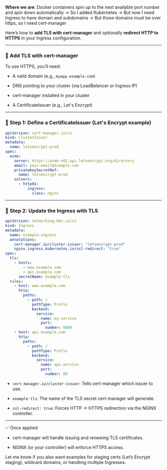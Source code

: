 **Where we are**: Docker containers spin up to the next available port number and spin down automatically -> So I added Kubernetes -> But now I need Ingress to have domain and subdomains -> But those domains must be over https, so I need cert-manager

Here’s how to **add TLS with cert-manager** and optionally **redirect HTTP to HTTPS** in your Ingress configuration.

---

### 🔐 Add TLS with cert-manager

To use HTTPS, you'll need:

- A valid domain (e.g., `myapp.example.com`)
    
- DNS pointing to your cluster (via LoadBalancer or Ingress IP)
    
- cert-manager installed in your cluster
    
- A CertificateIssuer (e.g., Let's Encrypt)
    

---

### 🧾 Step 1: Define a CertificateIssuer (Let's Encrypt example)

```yaml
apiVersion: cert-manager.io/v1
kind: ClusterIssuer
metadata:
  name: letsencrypt-prod
spec:
  acme:
    server: https://acme-v02.api.letsencrypt.org/directory
    email: your-email@example.com
    privateKeySecretRef:
      name: letsencrypt-prod
    solvers:
      - http01:
          ingress:
            class: nginx
```

---

### 📄 Step 2: Update the Ingress with TLS

```yaml
apiVersion: networking.k8s.io/v1
kind: Ingress
metadata:
  name: example-ingress
  annotations:
    cert-manager.io/cluster-issuer: "letsencrypt-prod"
    nginx.ingress.kubernetes.io/ssl-redirect: "true"
spec:
  tls:
    - hosts:
        - www.example.com
        - api.example.com
      secretName: example-tls
  rules:
    - host: www.example.com
      http:
        paths:
          - path: /
            pathType: Prefix
            backend:
              service:
                name: my-service
                port:
                  number: 8080
    - host: api.example.com
      http:
        paths:
          - path: /
            pathType: Prefix
            backend:
              service:
                name: api-service
                port:
                  number: 80
```

- `cert-manager.io/cluster-issuer`: Tells cert-manager which issuer to use.
    
- `example-tls`: The name of the TLS secret cert-manager will generate.
    
- `ssl-redirect: true`: Forces HTTP → HTTPS redirection via the NGINX controller.
    

---

✅ Once applied:

- cert-manager will handle issuing and renewing TLS certificates.
    
- NGINX (or your controller) will enforce HTTPS access.
    

Let me know if you also want examples for staging certs (Let’s Encrypt staging), wildcard domains, or handling multiple Ingresses.